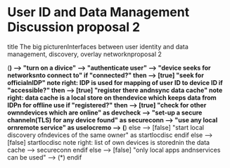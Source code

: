 User ID and Data Management Discussion proposal 2
=================================================

<div class="uml">

title The big picturenInterfaces between user identity and data management, discovery, overlay networknproposal 2

(**) --> "turn on a divice"
--> "authenticate user"
--> "device seeks for networksnto connect to"
if "connected?" then
--> [true] "seek for officialnIDP"
 note right: IDP is used for mapping of user ID to device ID
 if "accessible?" then
 --> [true] "register there andnsync data cache"
 note right: data cache is a local store on thendevice which keeps data from IDPn for offline use
 if "registered?" then
--> [true] "check for other ownndevices which are online" as devcheck
 --> "set-up a secure channeln(TLS) for any device found" as secureconn
--> "use any local ornremote service" as uselocremo
 --> (**)
 else
 --> [false] "start local discovery ofndevices of the same owner" as startlocdisc
 endif
 else
--> [false] startlocdisc
 note right: list of own devices is storednin the data cache
 --> secureconn
 endif
else
--> [false] "only local apps andnservices can be used"
 --> (*)
endif

</div>

